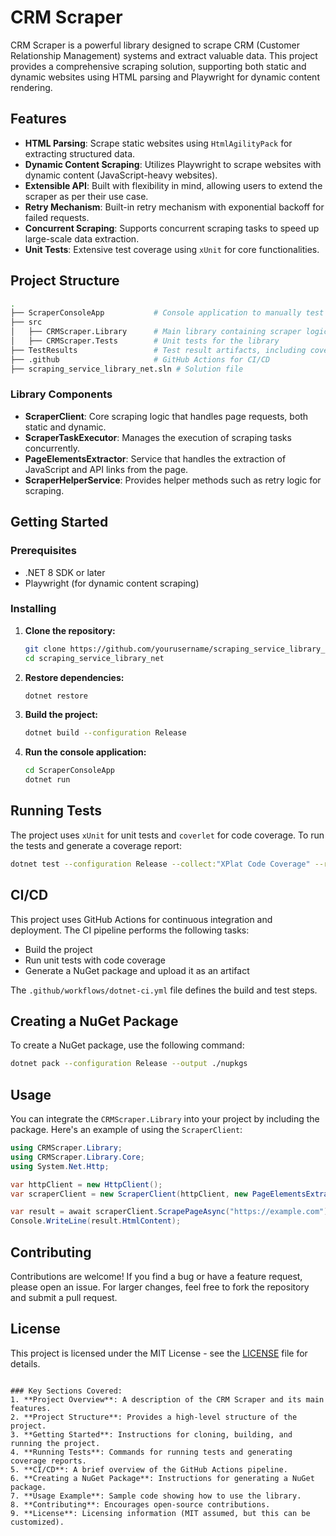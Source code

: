 # CRM Scraper

CRM Scraper is a powerful library designed to scrape CRM (Customer Relationship Management) systems and extract valuable data. This project provides a comprehensive scraping solution, supporting both static and dynamic websites using HTML parsing and Playwright for dynamic content rendering.

## Features

- **HTML Parsing**: Scrape static websites using `HtmlAgilityPack` for extracting structured data.
- **Dynamic Content Scraping**: Utilizes Playwright to scrape websites with dynamic content (JavaScript-heavy websites).
- **Extensible API**: Built with flexibility in mind, allowing users to extend the scraper as per their use case.
- **Retry Mechanism**: Built-in retry mechanism with exponential backoff for failed requests.
- **Concurrent Scraping**: Supports concurrent scraping tasks to speed up large-scale data extraction.
- **Unit Tests**: Extensive test coverage using `xUnit` for core functionalities.

## Project Structure

```bash
.
├── ScraperConsoleApp           # Console application to manually test the library
├── src
│   ├── CRMScraper.Library      # Main library containing scraper logic
│   ├── CRMScraper.Tests        # Unit tests for the library
├── TestResults                 # Test result artifacts, including coverage reports
├── .github                     # GitHub Actions for CI/CD
├── scraping_service_library_net.sln # Solution file
```

### Library Components

- **ScraperClient**: Core scraping logic that handles page requests, both static and dynamic.
- **ScraperTaskExecutor**: Manages the execution of scraping tasks concurrently.
- **PageElementsExtractor**: Service that handles the extraction of JavaScript and API links from the page.
- **ScraperHelperService**: Provides helper methods such as retry logic for scraping.

## Getting Started

### Prerequisites

- .NET 8 SDK or later
- Playwright (for dynamic content scraping)

### Installing

1. **Clone the repository:**

   ```bash
   git clone https://github.com/yourusername/scraping_service_library_net.git
   cd scraping_service_library_net
   ```

2. **Restore dependencies:**

   ```bash
   dotnet restore
   ```

3. **Build the project:**

   ```bash
   dotnet build --configuration Release
   ```

4. **Run the console application:**

   ```bash
   cd ScraperConsoleApp
   dotnet run
   ```

## Running Tests

The project uses `xUnit` for unit tests and `coverlet` for code coverage. To run the tests and generate a coverage report:

```bash
dotnet test --configuration Release --collect:"XPlat Code Coverage" --results-directory TestResults/ --logger "trx;LogFileName=TestResults.trx"
```

## CI/CD

This project uses GitHub Actions for continuous integration and deployment. The CI pipeline performs the following tasks:

- Build the project
- Run unit tests with code coverage
- Generate a NuGet package and upload it as an artifact

The `.github/workflows/dotnet-ci.yml` file defines the build and test steps.

## Creating a NuGet Package

To create a NuGet package, use the following command:

```bash
dotnet pack --configuration Release --output ./nupkgs
```

## Usage

You can integrate the `CRMScraper.Library` into your project by including the package. Here's an example of using the `ScraperClient`:

```csharp
using CRMScraper.Library;
using CRMScraper.Library.Core;
using System.Net.Http;

var httpClient = new HttpClient();
var scraperClient = new ScraperClient(httpClient, new PageElementsExtractor());

var result = await scraperClient.ScrapePageAsync("https://example.com");
Console.WriteLine(result.HtmlContent);
```

## Contributing

Contributions are welcome! If you find a bug or have a feature request, please open an issue. For larger changes, feel free to fork the repository and submit a pull request.

## License

This project is licensed under the MIT License - see the [LICENSE](LICENSE) file for details.
```

### Key Sections Covered:
1. **Project Overview**: A description of the CRM Scraper and its main features.
2. **Project Structure**: Provides a high-level structure of the project.
3. **Getting Started**: Instructions for cloning, building, and running the project.
4. **Running Tests**: Commands for running tests and generating coverage reports.
5. **CI/CD**: A brief overview of the GitHub Actions pipeline.
6. **Creating a NuGet Package**: Instructions for generating a NuGet package.
7. **Usage Example**: Sample code showing how to use the library.
8. **Contributing**: Encourages open-source contributions.
9. **License**: Licensing information (MIT assumed, but this can be customized).